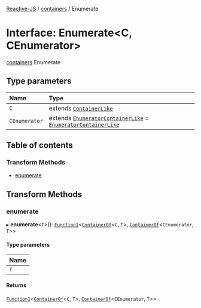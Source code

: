 [Reactive-JS](../README.md) / [containers](../modules/containers.md) / Enumerate

# Interface: Enumerate<C, CEnumerator\>

[containers](../modules/containers.md).Enumerate

## Type parameters

| Name | Type |
| :------ | :------ |
| `C` | extends [`ContainerLike`](containers.ContainerLike.md) |
| `CEnumerator` | extends [`EnumeratorContainerLike`](containers.EnumeratorContainerLike.md) = [`EnumeratorContainerLike`](containers.EnumeratorContainerLike.md) |

## Table of contents

### Transform Methods

- [enumerate](containers.Enumerate.md#enumerate)

## Transform Methods

### enumerate

▸ **enumerate**<`T`\>(): [`Function1`](../modules/functions.md#function1)<[`ContainerOf`](../modules/containers.md#containerof)<`C`, `T`\>, [`ContainerOf`](../modules/containers.md#containerof)<`CEnumerator`, `T`\>\>

#### Type parameters

| Name |
| :------ |
| `T` |

#### Returns

[`Function1`](../modules/functions.md#function1)<[`ContainerOf`](../modules/containers.md#containerof)<`C`, `T`\>, [`ContainerOf`](../modules/containers.md#containerof)<`CEnumerator`, `T`\>\>
